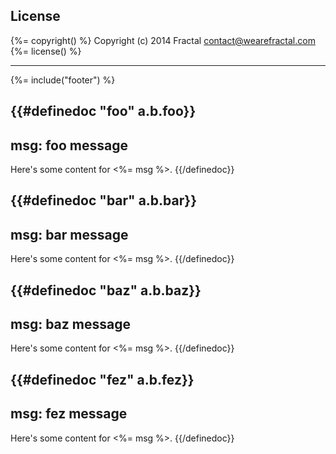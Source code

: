 ## License
{%= copyright() %}
Copyright (c) 2014 Fractal <contact@wearefractal.com>
{%= license() %}

***

{%= include("footer") %}


{{#definedoc "foo" a.b.foo}}
---
msg: foo message
---
Here's some content for <%= msg %>.
{{/definedoc}}

{{#definedoc "bar" a.b.bar}}
---
msg: bar message
---
Here's some content for <%= msg %>.
{{/definedoc}}

{{#definedoc "baz" a.b.baz}}
---
msg: baz message
---
Here's some content for <%= msg %>.
{{/definedoc}}

{{#definedoc "fez" a.b.fez}}
---
msg: fez message
---
Here's some content for <%= msg %>.
{{/definedoc}}